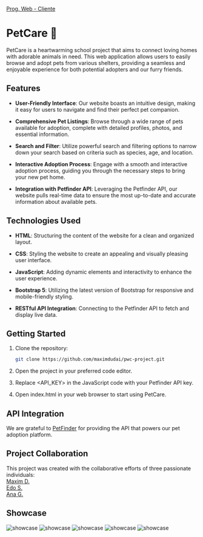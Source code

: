 [Prog. Web - Cliente](https://maximdudai.github.io/pwc_project/)

# PetCare 🐾

PetCare is a heartwarming school project that aims to connect loving homes with adorable animals in need. This web application allows users to easily browse and adopt pets from various shelters, providing a seamless and enjoyable experience for both potential adopters and our furry friends.

## Features

- **User-Friendly Interface**: Our website boasts an intuitive design, making it easy for users to navigate and find their perfect pet companion.

- **Comprehensive Pet Listings**: Browse through a wide range of pets available for adoption, complete with detailed profiles, photos, and essential information.

- **Search and Filter**: Utilize powerful search and filtering options to narrow down your search based on criteria such as species, age, and location.

- **Interactive Adoption Process**: Engage with a smooth and interactive adoption process, guiding you through the necessary steps to bring your new pet home.

- **Integration with Petfinder API**: Leveraging the Petfinder API, our website pulls real-time data to ensure the most up-to-date and accurate information about available pets.

## Technologies Used

- **HTML**: Structuring the content of the website for a clean and organized layout.

- **CSS**: Styling the website to create an appealing and visually pleasing user interface.

- **JavaScript**: Adding dynamic elements and interactivity to enhance the user experience.

- **Bootstrap 5**: Utilizing the latest version of Bootstrap for responsive and mobile-friendly styling.

- **RESTful API Integration**: Connecting to the Petfinder API to fetch and display live data.

## Getting Started

1. Clone the repository:
   ```bash
   git clone https://github.com/maximdudai/pwc-project.git

2. Open the project in your preferred code editor.

3. Replace <API_KEY> in the JavaScript code with your Petfinder API key.

4. Open index.html in your web browser to start using PetCare.

## API Integration
We are grateful to [PetFinder](https://www.petfinder.com/) for providing the API that powers our pet adoption platform.


## Project Collaboration
This project was created with the collaborative efforts of three passionate individuals: <br>
[Maxim D.](https://www.maxdev.live/) <br>
[Edo S.](https://github.com/18pingu18) <br>
[Ana G.](https://github.com/ana-fg)

## Showcase
![showcase](/showcase/showcase1.png "Landing Page")
![showcase](/showcase/showcase2.png "Landing Page #2")
![showcase](/showcase/showcase3.png "Store")
![showcase](/showcase/showcase4.png "Animals")
![showcase](/showcase/showcase5.png "Contact")
